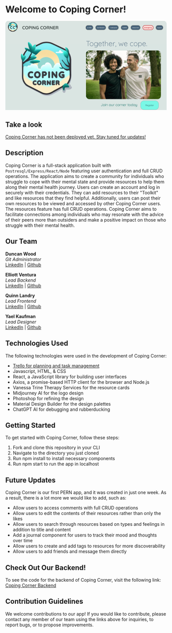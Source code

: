 # Welcome to Coping Corner!

![Coping Corner Screenshot](coping-frontend/src/assets/homepagescreenshot.png)

## Take a look

[Coping Corner has not been deployed yet. Stay tuned for updates!](https://media.tenor.com/bXaqMucdvMYAAAAd/when-the-coping-is-too-strong-cope.gif)

## Description

Coping Corner is a full-stack application built with `Postresql/Express/React/Node` featuring user authentication and full CRUD operations. The application aims to create a community for individuals who struggle to cope with their mental state and provide resources to help them along their mental health journey. Users can create an account and log in securely with their credentials. They can add resources to their "Toolkit" and like resources that they find helpful. Additionally, users can post their own resources to be viewed and accessed by other Coping Corner users. The resources feature has full CRUD operations. Coping Corner aims to facilitate connections among individuals who may resonate with the advice of their peers more than outsiders and make a positive impact on those who struggle with their mental health.

## Our Team

**Duncan Wood**<br/>
_Git Administrator_<br/>
[LinkedIn](https://www.linkedin.com/in/duncanwoodpro/) |
[Github](https://github.com/Duncan-Wood)
<br/>

**Elliott Ventura**<br/>
_Lead Backend_<br/>
[LinkedIn](https://www.linkedin.com/in/elliottaventura/) |
[Github](https://github.com/eventura26/)
<br/>

**Quinn Landry**<br/>
_Lead Frontend_<br/>
[LinkedIn](https://www.linkedin.com/in/quinn-landry-b24998235/) |
[Github](https://github.com/qrlandry)
<br/>

**Yael Kaufman**<br/>
_Lead Designer_<br/>
[LinkedIn](https://www.linkedin.com/in/yael-kaufman/) |
[Github](https://github.com/ykallday)

## Technologies Used

The following technologies were used in the development of Coping Corner:

- [Trello for planning and task management](https://trello.com/invite/b/vzAJQUFd/ATTI9d3cab6c4f204d0d75bb72145054a1bb99FE994F/anxiety-force)
- Javascript, HTML, & CSS
- React, a JavaScript library for building user interfaces
- Axios, a promise-based HTTP client for the browser and Node.js
- Vanessa Trine Therapy Services for the resource cards
- Midjourney AI for the logo design
- Photoshop for refining the design
- Material Design Builder for the design palettes
- ChatGPT AI for debugging and rubberducking

## Getting Started

To get started with Coping Corner, follow these steps:

1. Fork and clone this repository in your CLI
2. Navigate to the directory you just cloned
3. Run npm install to install necessary components
4. Run npm start to run the app in localhost

## Future Updates

Coping Corner is our first PERN app, and it was created in just one week. As a result, there is a lot more we would like to add, such as:<br/>

- Allow users to access comments with full CRUD operations
- Allow users to edit the contents of their resources rather than only the likes
- Allow users to search through resources based on types and feelings in addition to title and content
- Add a journal component for users to track their mood and thoughts over time
- Allow users to create and add tags to resources for more discoverability
- Allow users to add friends and message them directly

## Check Out Our Backend!

To see the code for the backend of Coping Corner, visit the following link:
[Coping Corner Backend](https://github.com/Duncan-Wood/Coping-Corner-Backend)

## Contribution Guidelines

We welcome contributions to our app! If you would like to contribute, please contact any member of our team using the links above for inquiries, to report bugs, or to propose improvements.
